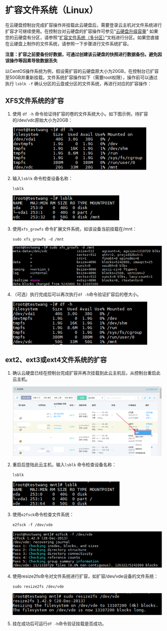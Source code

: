 # 扩容文件系统（Linux）

在云硬盘控制台完成扩容操作并挂载此云硬盘后，需要登录云主机对文件系统进行扩容才可继续使用。在控制台对云硬盘的扩容操作可参见“[云硬盘升级容量](https://docs.jdcloud.com/cn/cloud-disk-service/disk-expand)”
如果您的云硬盘有分区，请参照“[扩容文件系统（多分区）](https://docs.jdcloud.com/cn/cloud-disk-service/expand-file-system-multi-partition)”文档进行分区。如果您直接在云硬盘上制作的文件系统，请参照一下步骤进行文件系统扩容。

**注意：扩容之前要备份好数据，可通过创建该云硬盘的快照进行数据备份。避免因误操作等因素导致数据丢失**

以CentOS操作系统为例，假设需扩容的云硬盘原大小为20GB，在控制台已扩容至50GB并重新挂载。文件系统扩容操作如下（需要root权限），操作前可以通过执行 `lsblk -f` 确认分区的云盘或分区的文件系统，再进行对应的扩容操作：

## XFS文件系统的扩容

1. 使用 `df -h` 命令验证待扩容的卷的文件系统大小。如下图示例，待扩容的/dev/vdc原始大小为20GB：

   ![expand_df](../../../../../../image/Elastic-Compute/CloudDisk/cloud-disk/expand-filesystem/expand_df.PNG)

2. 输入`lsblk` 命令检查设备名称：

   `lsblk`

   ![lsblk](../../../../../../image/Elastic-Compute/CloudDisk/cloud-disk/expand-filesystem/lsblk.PNG)

3. 使用`xfs_growfs` 命令扩展文件系统，如该设备当前挂载在/mnt：

   `sudo xfs_growfs -d /mnt`

   ![growfs](../../../../../../image/Elastic-Compute/CloudDisk/cloud-disk/expand-filesystem/growfs.PNG)

   

4. （可选）执行完成后可以再次执行`df -h`命令验证扩容后的卷大小。

   ![df_aga](../../../../../../image/Elastic-Compute/CloudDisk/cloud-disk/expand-filesystem/df_aga.PNG)

## ext2、ext3或ext4文件系统的扩容

1. 确认云硬盘已经在控制台完成扩容并再次挂载到此云主机后，从控制台重启此云主机。

   ![vm_restart](../../../../../../image/Elastic-Compute/CloudDisk/cloud-disk/expand-filesystem/vm_restart.png)

2. 重启后登陆此云主机，输入`lsblk` 命令检查设备名称：

   `lsblk`

   ![lsblk_ext4](../../../../../../image/Elastic-Compute/CloudDisk/cloud-disk/expand-filesystem/lsblk_ext4.PNG)

3. 使用`e2fsck`命令检查文件系统：

   `e2fsck -f /dev/vde`

   ![e2fsck_ext4](../../../../../../image/Elastic-Compute/CloudDisk/cloud-disk/expand-filesystem/e2fsck_ext4.PNG)

4. 使用resize2fs命令对文件系统进行扩容，如扩容/dev/vde设备的文件系统：

   `sudo resize2fs /dev/vde`

   ![resize2fs_ext4](../../../../../../image/Elastic-Compute/CloudDisk/cloud-disk/expand-filesystem/resize2fs_ext4.PNG)

5. 挂在成功后可运行`df -h`命令验证挂载是否成功。


